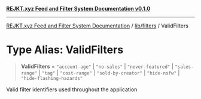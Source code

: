[**REJKT.xyz Feed and Filter System Documentation v0.1.0**](../../../README.md)

***

[REJKT.xyz Feed and Filter System Documentation](../../../modules.md) / [lib/filters](../README.md) / ValidFilters

# Type Alias: ValidFilters

> **ValidFilters** = `"account-age"` \| `"no-sales"` \| `"never-featured"` \| `"sales-range"` \| `"tag"` \| `"cost-range"` \| `"sold-by-creator"` \| `"hide-nsfw"` \| `"hide-flashing-hazards"`

Valid filter identifiers used throughout the application
